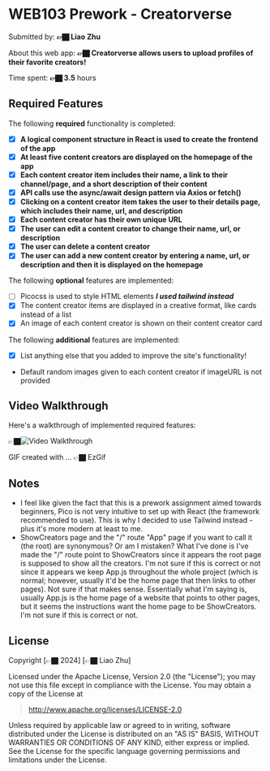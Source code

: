 # WEB103 Prework - Creatorverse

Submitted by: **👉🏿 Liao Zhu**

About this web app: **👉🏿 Creatorverse allows users to upload profiles of their favorite creators!**

Time spent: **👉🏿 3.5** hours

## Required Features

The following **required** functionality is completed:

<!-- 👉🏿👉🏿👉🏿 Make sure to check off completed functionality below -->
- [X] **A logical component structure in React is used to create the frontend of the app**
- [X] **At least five content creators are displayed on the homepage of the app**
- [X] **Each content creator item includes their name, a link to their channel/page, and a short description of their content**
- [X] **API calls use the async/await design pattern via Axios or fetch()**
- [X] **Clicking on a content creator item takes the user to their details page, which includes their name, url, and description**
- [X] **Each content creator has their own unique URL**
- [X] **The user can edit a content creator to change their name, url, or description**
- [X] **The user can delete a content creator**
- [X] **The user can add a new content creator by entering a name, url, or description and then it is displayed on the homepage**

The following **optional** features are implemented:

- [ ] Picocss is used to style HTML elements ***I used tailwind instead***
- [X] The content creator items are displayed in a creative format, like cards instead of a list
- [X] An image of each content creator is shown on their content creator card

The following **additional** features are implemented:

* [X] List anything else that you added to improve the site's functionality!
- Default random images given to each content creator if imageURL is not provided

## Video Walkthrough

Here's a walkthrough of implemented required features:

👉🏿<img src='https://imgur.com/a/7j8pE22' title='Video Walkthrough' width='' alt='Video Walkthrough' />

<!-- Replace this with whatever GIF tool you used! -->
GIF created with ...  👉🏿 EzGif
<!-- Recommended tools:
[Kap](https://getkap.co/) for macOS
[ScreenToGif](https://www.screentogif.com/) for Windows
[peek](https://github.com/phw/peek) for Linux. -->

## Notes

- I feel like given the fact that this is a prework assignment aimed towards beginners, Pico is not very intuitive to set up with React (the framework recommended to use). This is why I decided to use Tailwind instead - plus it's more modern at least to me.
- ShowCreators page and the "/" route "App" page if you want to call it (the root) are synonymous? Or am I mistaken? What I've done is I've made the "/" route point to ShowCreators since it appears the root page is supposed to show all the creators. I'm not sure if this is correct or not since it appears we keep App.js throughout the whole project (which is normal; however, usually it'd be the home page that then links to other pages). Not sure if that makes sense. Essentially what I'm saying is, usually App.js is the home page of a website that points to other pages, but it seems the instructions want the home page to be ShowCreators. I'm not sure if this is correct or not.

## License

Copyright [👉🏿 2024] [👉🏿 Liao Zhu]

Licensed under the Apache License, Version 2.0 (the "License"); you may not use this file except in compliance with the License. You may obtain a copy of the License at

> http://www.apache.org/licenses/LICENSE-2.0

Unless required by applicable law or agreed to in writing, software distributed under the License is distributed on an "AS IS" BASIS, WITHOUT WARRANTIES OR CONDITIONS OF ANY KIND, either express or implied. See the License for the specific language governing permissions and limitations under the License.